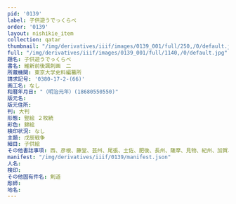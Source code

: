 ```yaml
---
pid: '0139'
label: 子供遊うでっくらべ
order: '0139'
layout: nishikie_item
collection: qatar
thumbnail: "/img/derivatives/iiif/images/0139_001/full/250,/0/default.jpg"
full: "/img/derivatives/iiif/images/0139_001/full/1140,/0/default.jpg"
題名: 子供遊うでっくらべ
書名: 維新前後諷刺画　二
所蔵機関: 東京大学史料編纂所
請求記号: '0380-17-2-(66)'
画工名: なし
和暦年月日: "（明治元年）(18680550550)"
版元名: 
版元住所: 
判: 大判
形態: 竪絵 ２枚続
彩色: 錦絵
検印状況: なし
主題: 戊辰戦争
細目: 子供絵
その他書誌事項: 西、彦根、藤堂、芸州、尾張、土佐、肥後、長州、薩摩、見物、紀州、加賀、東、会津、庄内、徳川慶喜、姫路、桑名、米沢、仙台、二本松
manifest: "/img/derivatives/iiif/0139/manifest.json"
人名: 
検印: 
その他固有件名: 剣道
彫師: 
地名: 
---
```


